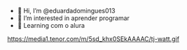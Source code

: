 - 👋 Hi, I’m @eduardadomingues013
- 👀 I’m interested in aprender programar
- 🌱 Learning com o alura

https://media1.tenor.com/m/5sd_khx0SEkAAAAC/tj-watt.gif
  
<!---
eduardadomingues013/eduardadomingues013 is a ✨ special ✨ repository because its `README.md` (this file) appears on your GitHub profile.
You can click the Preview link to take a look at your changes.
--->
